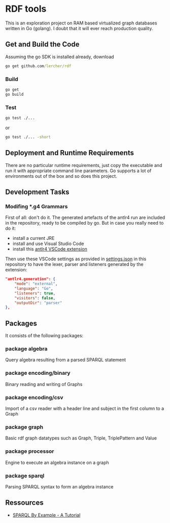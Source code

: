 # RDF tools

This is an exploration project on RAM based virtualized graph databases written in Go (golang). I doubt that it will ever reach production quality.

## Get and Build the Code

Assuming the go SDK is installed already, download

````bat
go get github.com/lercher/rdf
````

### Build

````bat
go get
go build
````

### Test

````bat
go test ./...
````

or

````bat
go test ./... -short
````

## Deployment and Runtime Requirements

There are no particular runtime requirements, just copy the executable and run it with
appropriate command line parameters. Go supports a lot of environments out of the box
and so does this project.

## Development Tasks

### Modifing *.g4 Grammars

First of all: don't do it. The generated artefacts of the antlr4 run are included in the repository,
ready to be compiled by go. But in case you really need to do it:

* install a current JRE
* install and use Visual Studio Code
* install this [antlr4 VSCode extension](https://marketplace.visualstudio.com/items?itemName=mike-lischke.vscode-antlr4)

Then use these VSCode settings as provided in [settings.json](.vscode/settings.json) in this repository to have the lexer, parser and listeners generated by the extension:

````json
"antlr4.generation": {
    "mode": "external",
    "language": "Go",
    "listeners": true,
    "visitors": false,
    "outputDir": "parser"
},
````

## Packages

It consists of the following packages:

### package algebra

Query algebra resulting from a parsed SPARQL statement

### package encoding/binary

Binary reading and writing of Graphs

### package encoding/csv

Import of a csv reader with a header line and subject in the first column to a Graph

### package graph

Basic rdf graph datatypes such as Graph, Triple, TriplePattern and Value

### package processor

Engine to execute an algebra instance on a graph

### package sparql

Parsing SPARQL syntax to form an algebra instance

## Ressources

* [SPARQL By Example - A Tutorial](https://www.w3.org/2009/Talks/0615-qbe/)
